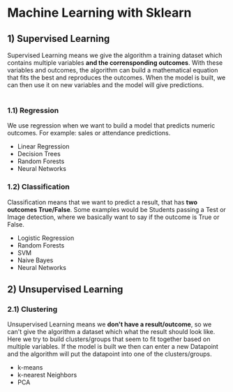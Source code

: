 # Machine Learning with Sklearn

## 1) Supervised Learning
Supervised Learning means we give the algorithm a training dataset which contains multiple variables __and the corrensponding outcomes__. With these variables and outcomes, the algorithm can build a mathematical equation that fits the best and reproduces the outcomes. When the model is built, we can then use it on new variables and the model will give predictions.  
<br>  

### 1.1) Regression
We use regression when we want to build a model that predicts numeric outcomes. For example: sales or attendance predictions.  

* Linear Regression
* Decision Trees
* Random Forests
* Neural Networks

### 1.2) Classification
Classification means that we want to predict a result, that has __two outcomes True/False__. Some examples would be Students passing a Test or Image detection, where we basically want to say if the outcome is True or False.

* Logistic Regression
* Random Forests
* SVM
* Naive Bayes
* Neural Networks

## 2) Unsupervised Learning
### 2.1) Clustering
Unsupervised Learning means we __don't have a result/outcome__, so we can't give the algorithm a dataset which what the result should look like. Here we try to build clusters/groups that seem to fit together based on multiple variables. If the model is built we then can enter a new Datapoint and the algorithm will put the datapoint into one of the clusters/groups.

* k-means
* k-nearest Neighbors
* PCA
